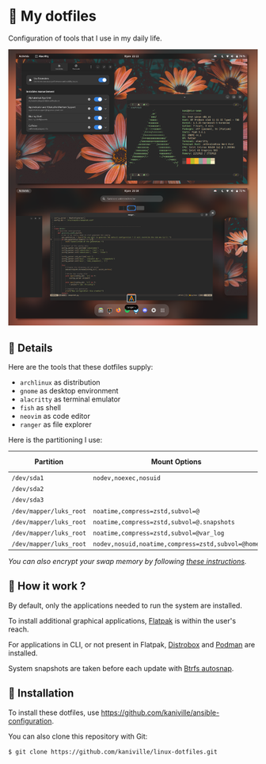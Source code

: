 # 🐧 My dotfiles

Configuration of tools that I use in my daily life.

![](src/screenshot.png)

## 🌻 Details
Here are the tools that these dotfiles supply:

- `archlinux` as distribution
- `gnome` as desktop environment
- `alacritty` as terminal emulator
- `fish` as shell
- `neovim` as code editor
- `ranger` as file explorer

Here is the partitioning I use:

| Partition                 | Mount Options                                     | Filesystem | Mount Point   |
|---------------------------|---------------------------------------------------|------------|---------------|
| `/dev/sda1`               | `nodev,noexec,nosuid`                             | vfat       | `/boot`       |
| `/dev/sda2`               |                                                   | swap       | none          |
| `/dev/sda3`               |                                                   | luks2      |               |
| `/dev/mapper/luks_root`   | `noatime,compress=zstd,subvol=@`                  | btrfs      | `/`           |
| `/dev/mapper/luks_root`   | `noatime,compress=zstd,subvol=@.snapshots`        | btrfs      | `/.snapshots` |
| `/dev/mapper/luks_root`   | `noatime,compress=zstd,subvol=@var_log`           | btrfs      | `/var/log`    |
| `/dev/mapper/luks_root`   | `nodev,nosuid,noatime,compress=zstd,subvol=@home` | btrfs      | `/home`       |

*You can also encrypt your swap memory by following [these instructions](https://wiki.archlinux.org/title/Dm-crypt/Swap_encryption).*

## 🔬 How it work ?
By default, only the applications needed to run the system are installed.

To install additional graphical applications, [Flatpak](https://www.flatpak.org) is within the user's reach.

For applications in CLI, or not present in Flatpak, [Distrobox](https://github.com/89luca89/distrobox) and [Podman](https://podman.io) are installed.

System snapshots are taken before each update with [Btrfs autosnap](https://github.com/kaniville/btrfs-autosnap).

## 🚀 Installation
To install these dotfiles, use https://github.com/kaniville/ansible-configuration.

You can also clone this repository with Git:
```
$ git clone https://github.com/kaniville/linux-dotfiles.git
```
